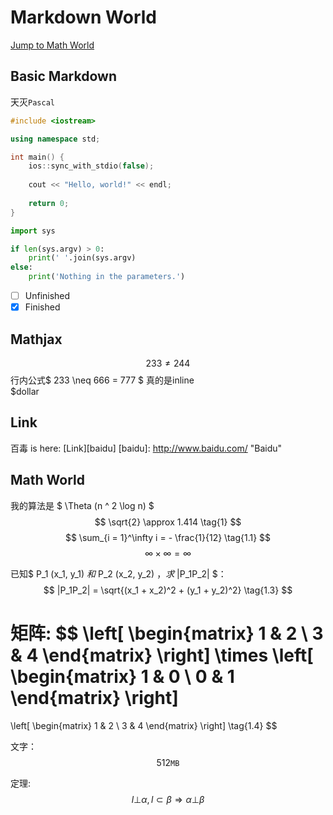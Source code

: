 # Markdown World
[Jump to Math World](#1)

## Basic Markdown
天灭`Pascal`  
```cpp
#include <iostream>

using namespace std;

int main() {
    ios::sync_with_stdio(false);
    
    cout << "Hello, world!" << endl;
    
    return 0;
}
```

```python
import sys

if len(sys.argv) > 0:
    print(' '.join(sys.argv)
else:
    print('Nothing in the parameters.')
```

* [ ] Unfinished
* [x] Finished

## Mathjax
$$ 233 \neq 244 \tag{233} $$
行内公式$ 233 \neq 666 = 777 $ 真的是inline  
$dollar

## Link
百毒 is here: [Link][baidu]
[baidu]: http://www.baidu.com/ "Baidu"

## <span id="1"> Math World </span>
我的算法是 $ \Theta (n ^ 2 \log n) $
$$ \sqrt{2} \approx 1.414 \tag{1} $$
$$ \sum_{i = 1}^\infty i = - \frac{1}{12} \tag{1.1} $$
$$ \infty \times \infty = \infty \tag{1.2} $$

已知$ P_1 (x_1, y_1) $和$ P_2 (x_2, y_2) $，求$ |P_1P_2| $：
$$ |P_1P_2| = \sqrt{(x_1 + x_2)^2 + (y_1 + y_2)^2} \tag{1.3} $$

矩阵:
$$
\left[
\begin{matrix}
1 & 2 \\
3 & 4
\end{matrix}
\right]
\times
\left[
\begin{matrix}
1 & 0 \\
0 & 1
\end{matrix}
\right]
=
\left[
\begin{matrix}
1 & 2 \\
3 & 4
\end{matrix}
\right]
\tag{1.4}
$$

文字：
$$ 512\texttt{MB} $$

定理:
$$ l \bot \alpha, \, l \subset \beta \Rightarrow \alpha \bot \beta$$
